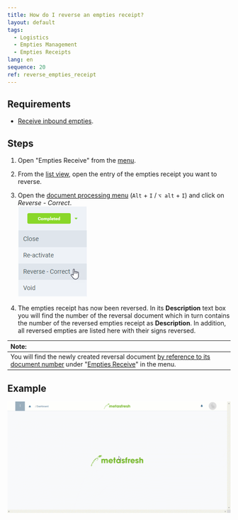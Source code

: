 ```yaml
---
title: How do I reverse an empties receipt?
layout: default
tags:
  - Logistics
  - Empties Management
  - Empties Receipts
lang: en
sequence: 20
ref: reverse_empties_receipt
---
```


## Requirements
- [Receive inbound empties](Record_empties_receipt).

## Steps
1. Open "Empties Receive" from the [menu](Menu).
1. From the [list view](ViewModes), open the entry of the empties receipt you want to reverse.
1. Open the [document processing menu](StartAction) (`Alt` + `I` / `⌥ alt` + `I`) and click on *Reverse - Correct*.<br>
![](assets/DocStatus_reverse_correct.png)

1. The empties receipt has now been reversed. In its **Description** text box you will find the number of the reversal document which in turn contains the number of the reversed empties receipt as **Description**. In addition, all reversed empties are listed here with their signs reversed.

| **Note:** |
| :--- |
| You will find the newly created reversal document [by reference to its document number](Filtering_function) under "[Empties Receive](Menu)" in the menu. |

## Example
![](assets/Reverse_empties_receipt.gif)
